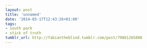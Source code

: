 ```yaml
---
layout: post
title: 'unnamed'
date: '2014-03-17T12:43:26+01:00'
tags:
- south park
- stick of truth
tumblr_url: http://fabiantheblind.tumblr.com/post/79861265808
---
```

